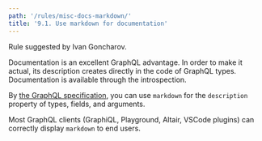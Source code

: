 ```yaml
---
path: '/rules/misc-docs-markdown/'
title: '9.1. Use markdown for documentation'
---
```


Rule suggested by Ivan Goncharov.

Documentation is an excellent GraphQL advantage. In order to make it actual, its description creates directly in the code of GraphQL types. Documentation is available through the introspection.

By [the GraphQL specification](https://graphql.github.io/graphql-spec/draft/#sec-Descriptions), you can use `markdown` for the `description` property of types, fields, and arguments.

Most GraphQL clients (GraphiQL, Playground, Altair, VSCode plugins) can correctly display `markdown` to end users.
